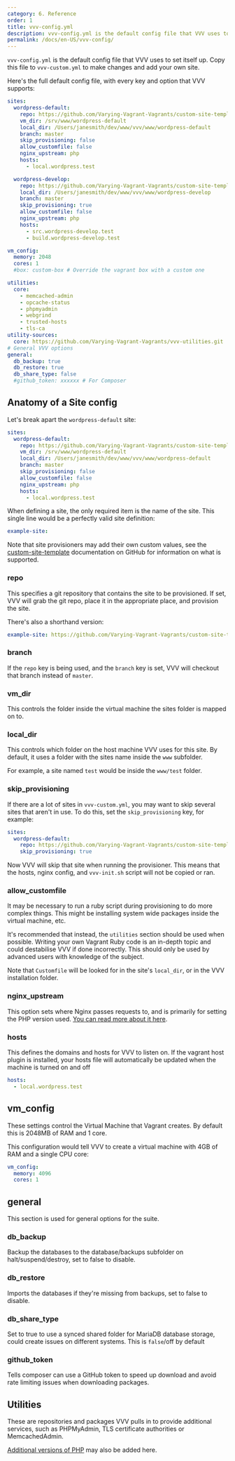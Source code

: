 ```yaml
---
category: 6. Reference
order: 1
title: vvv-config.yml
description: vvv-config.yml is the default config file that VVV uses to set itself up. Use vvv-custom.yml to make changes and add your own site.
permalink: /docs/en-US/vvv-config/
---
```


`vvv-config.yml` is the default config file that VVV uses to set itself up. Copy this file to `vvv-custom.yml` to make changes and add your own site.

Here's the full default config file, with every key and option that VVV supports:

```yaml
sites:
  wordpress-default:
    repo: https://github.com/Varying-Vagrant-Vagrants/custom-site-template.git
    vm_dir: /srv/www/wordpress-default
    local_dir: /Users/janesmith/dev/www/vvv/www/wordpress-default
    branch: master
    skip_provisioning: false
    allow_customfile: false
    nginx_upstream: php
    hosts:
      - local.wordpress.test

  wordpress-develop:
    repo: https://github.com/Varying-Vagrant-Vagrants/custom-site-template-develop.git
    local_dir: /Users/janesmith/dev/www/vvv/www/wordpress-develop
    branch: master
    skip_provisioning: true
    allow_customfile: false
    nginx_upstream: php
    hosts:
      - src.wordpress-develop.test
      - build.wordpress-develop.test

vm_config:
  memory: 2048
  cores: 1
  #box: custom-box # Override the vagrant box with a custom one

utilities:
  core:
    - memcached-admin
    - opcache-status
    - phpmyadmin
    - webgrind
    - trusted-hosts
    - tls-ca
utility-sources:
  core: https://github.com/Varying-Vagrant-Vagrants/vvv-utilities.git
# General VVV options
general:
  db_backup: true
  db_restore: true
  db_share_type: false
  #github_token: xxxxxx # For Composer
```

## Anatomy of a Site config

Let's break apart the `wordpress-default` site:

```yaml
sites:
  wordpress-default:
    repo: https://github.com/Varying-Vagrant-Vagrants/custom-site-template.git
    vm_dir: /srv/www/wordpress-default
    local_dir: /Users/janesmith/dev/www/vvv/www/wordpress-default
    branch: master
    skip_provisioning: false
    allow_customfile: false
    nginx_upstream: php
    hosts:
      - local.wordpress.test
```

When defining a site, the only required item is the name of the site. This single line would be a perfectly valid site definition:

```yaml
example-site:
```
Note that site provisioners may add their own custom values, see the [custom-site-template](https://github.com/Varying-Vagrant-Vagrants/custom-site-template/blob/master/README.md) documentation on GitHub for information on what is supported.

### repo

This specifies a git repository that contains the site to be provisioned. If set, VVV will grab the git repo, place it in the appropriate place, and provision the site.

There's also a shorthand version:

```yaml
example-site: https://github.com/Varying-Vagrant-Vagrants/custom-site-template.git
```

### branch

If the `repo` key is being used, and the `branch` key is set, VVV will checkout that branch instead of `master`.

### vm_dir

This controls the folder inside the virtual machine the sites folder is mapped on to.

### local_dir

This controls which folder on the host machine VVV uses for this site. By default, it uses a folder with the sites name inside the `www` subfolder.

For example, a site named `test` would be inside the `www/test` folder.

### skip_provisioning

If there are a lot of sites in `vvv-custom.yml`, you may want to skip several sites that aren't in use. To do this, set the `skip_provisioning` key, for example:

```yaml
sites:
  wordpress-default:
    repo: https://github.com/Varying-Vagrant-Vagrants/custom-site-template.git
    skip_provisioning: true
```

Now VVV will skip that site when running the provisioner. This means that the hosts, nginx config, and `vvv-init.sh` script will not be copied or ran.

### allow_customfile

It may be necessary to run a ruby script during provisioning to do more complex things. This might be installing system wide packages inside the virtual machine, etc.

It's recommended that instead, the `utilities` section should be used when possible. Writing your own Vagrant Ruby code is an in-depth topic and could destabilise VVV if done incorrectly. This should only be used by advanced users with knowledge of the subject.

Note that `Customfile` will be looked for in the site's `local_dir`, or in the VVV installation folder.

### nginx_upstream

This option sets where Nginx passes requests to, and is primarily for setting the PHP version used. [You can read more about it here](adding-a-new-site/changing-php-version.md).

### hosts

This defines the domains and hosts for VVV to listen on. If the vagrant host plugin is installed, your hosts file will automatically be updated when the machine is turned on and off

```yaml
hosts:
  - local.wordpress.test
```

## vm_config

These settings control the Virtual Machine that Vagrant creates. By default this is 2048MB of RAM and 1 core.

This configuration would tell VVV to create a virtual machine with 4GB of RAM and a single CPU core:

```yaml
vm_config:
  memory: 4096
  cores: 1
```

## general

This section is used for general options for the suite.

### db_backup

Backup the databases to the database/backups subfolder on halt/suspend/destroy, set to false to disable.

### db_restore

Imports the databases if they're missing from backups, set to false to disable.

### db_share_type

Set to true to use a synced shared folder for MariaDB database storage, could create issues on different systems. This is `false`/off by default

### github_token

Tells composer can use a GitHub token to speed up download and avoid rate limiting issues when downloading packages.

## Utilities

These are repositories and packages VVV pulls in to provide additional services, such as PHPMyAdmin, TLS certificate authorities or MemcachedAdmin.

[Additional versions of PHP](adding-a-new-site/changing-php-version.md) may also be added here.
